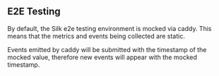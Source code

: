 ## E2E Testing

By default, the Silk e2e testing environment is mocked via caddy. This means that the metrics and events being collected are static. 

Events emitted by caddy will be submitted with the timestamp of the mocked value, therefore new events will appear with the mocked timestamp. 